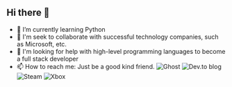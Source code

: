 ## Hi there 👋

- 🌱 I’m currently learning Python
- 👯 I'm seek to collaborate with successful technology companies, such as Microsoft, etc.
- 🤔 I'm looking for help with high-level programming languages ​​to become a full stack developer
- 📫 How to reach me: Just be a good kind friend.
![Ghost](https://img.shields.io/badge/ghost-000?style=for-the-badge&logo=ghost&logoColor=%23F7DF1E)
![Dev.to blog](https://img.shields.io/badge/dev.to-0A0A0A?style=for-the-badge&logo=dev.to&logoColor=white)
![Steam](https://img.shields.io/badge/steam-%23000000.svg?style=for-the-badge&logo=steam&logoColor=white)
![Xbox](https://img.shields.io/badge/xbox-%23107C10.svg?style=for-the-badge&logo=xbox&logoColor=white)

